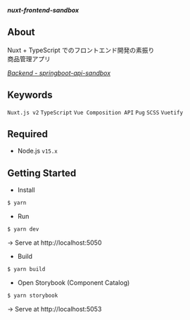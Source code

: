 ***nuxt-frontend-sandbox***

## About

Nuxt + TypeScript でのフロントエンド開発の素振り  
商品管理アプリ

*[Backend - springboot-api-sandbox](https://github.com/KotaTanaka/springboot-api-sandbox)*

## Keywords

`Nuxt.js v2` `TypeScript` `Vue Composition API` `Pug` `SCSS` `Vuetify`

## Required

* Node.js `v15.x`

## Getting Started

* Install

```bash
$ yarn
```

* Run

```bash
$ yarn dev
```

→ Serve at http://localhost:5050

* Build

```bash
$ yarn build
```

* Open Storybook (Component Catalog)

```bash
$ yarn storybook
```

→ Serve at http://localhost:5053
